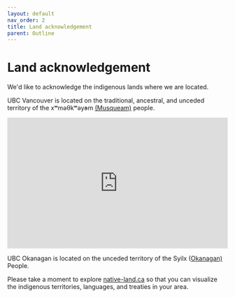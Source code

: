 ```yaml
---
layout: default
nav_order: 2
title: Land acknowledgement 
parent: Outline
---
```

# Land acknowledgement

We'd like to acknowledge the indigenous lands where we are located.    

UBC Vancouver is located on the traditional, ancestral, and unceded territory of the xʷməθkʷəy̓əm [(Musqueam)](https://www.musqueam.bc.ca/our-story/who-we-are/) people.

<iframe src="https://native-land.ca/api/embed/embed.html?maps=territories&position=49.268264,-123.157480" style="width:100%; height:300px; border:none;"></iframe>

UBC Okanagan is located on the unceded territory of the Syilx ([Okanagan)](https://www.syilx.org/about-us/syilx-nation/) People.

Please take a moment to explore [native-land.ca](https://native-land.ca/) so that you can visualize the indigenous territories, languages, and treaties in your area.
